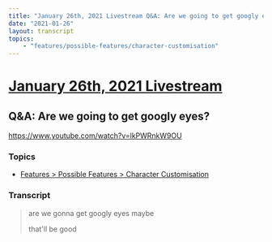 ```yaml
---
title: "January 26th, 2021 Livestream Q&A: Are we going to get googly eyes?"
date: "2021-01-26"
layout: transcript
topics:
    - "features/possible-features/character-customisation"
---
```

# [January 26th, 2021 Livestream](../2021-01-26.md)
## Q&A: Are we going to get googly eyes?
https://www.youtube.com/watch?v=lkPWRnkW9OU

### Topics
* [Features > Possible Features > Character Customisation](../topics/features/possible-features/character-customisation.md)

### Transcript

> are we gonna get googly eyes maybe
> 
> that'll be good
> 
